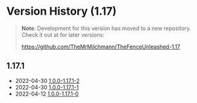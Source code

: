 # Version History (1.17)

> **Note**: Development for this version has moved to a new repository. Check it
> out at for later versions:
>
> https://github.com/TheMrMilchmann/TheFenceUnleashed-1.17


## 1.17.1

- 2022-04-30 [1.0.0-1.17.1-2](1.0.0-1.17.1-2.md)
- 2022-04-30 [1.0.0-1.17.1-1](1.0.0-1.17.1-1.md)
- 2022-04-12 [1.0.0-1.17.1-0](1.0.0-1.17.1-0.md)
